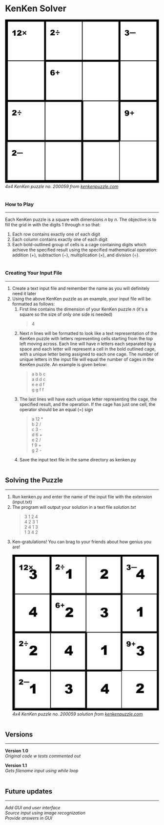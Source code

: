 # KenKen Solver  

![4x4 KenKen puzzle no. 200059 from kenkenpuzzle.com](/images/input.jpg)
*4x4 KenKen puzzle no. 200059 from [kenkenpuzzle.com](https://www.kenkenpuzzle.com/)*
<br><br>

### How to Play

---

Each KenKen puzzle is a square with dimensions *n* by *n*. The objective is to fill the grid in with the digits 1 through *n* so that:

1. Each row contains exactly one of each digit
2. Each column contains exactly one of each digit
3. Each bold-outlined group of cells is a cage containing digits which achieve the specified result using the specified mathematical operation: addition (+), subtraction (−), multiplication (×), and division (÷).
<br><br>

### Creating Your Input File

---

1. Create a text input file and remember the name as you will definitely need it later
2. Using the above KenKen puzzle as an example, your input file will be formatted as follows:
   1. First line contains the dimension of your KenKen puzzle *n* (it's a square so the size of only one side is needed)  
        > 4  
   2. Next *n* lines will be formatted to look like a text representation of the KenKen puzzle with letters representing cells starting from the top left moving across. Each line will have *n* letters each separated by a space and each letter will represent a cell in the bold outlined cage, with a unique letter being assigned to each one cage. The number of unique letters in the input file will equal the number of cages in the KenKen puzzle. An example is given below:
        > a b b c  
        > a d d c  
        > e e d f  
        > g g f f  
    3. The last lines will have each unique letter representing the cage, the specified result, and the operation. If the cage has just one cell, the operator should be an equal (=) sign
        > a 12 *  
        > b 2 /  
        > c 3 -  
        > d 6 +  
        > e 2 /  
        > f 9 +  
        > g 2 -  
    4. Save the input text file in the same directory as kenken.py
<br><br>

## Solving the Puzzle

---

1. Run kenken.py and enter the name of the input file with the extension (input.txt)
2. The program will output your solution in a text file *solution.txt*
    > 3  1  2  4  
    > 4  2  3  1  
    > 2  4  1  3  
    > 1  3  4  2  
3. Ken-gratulations! You can brag to your friends about how genius you are!
<br><br>
![4x4 KenKen puzzle no. 200059 from kenkenpuzzle.com](/images/output.jpg)
*4x4 KenKen puzzle no. 200059 solution from [kenkenpuzzle.com](https://www.kenkenpuzzle.com/)*
<br><br>

## Versions  

---

**Version 1.0**  
*Original code w tests commented out*

**Version 1.1**  
*Gets filename input using while loop*
<br><br>

## Future updates  

---

*Add GUI and user interface*  
*Source input using image recognization*  
*Provide answers in GUI*